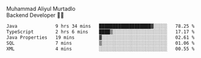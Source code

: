 Muhammad Aliyul Murtadlo
<br>
Backend Developer 👨‍💻
<br>
<!--START_SECTION:waka-->

```txt
Java              9 hrs 34 mins   ███████████████████▓░░░░░   78.25 %
TypeScript        2 hrs 6 mins    ████▒░░░░░░░░░░░░░░░░░░░░   17.17 %
Java Properties   19 mins         ▓░░░░░░░░░░░░░░░░░░░░░░░░   02.61 %
SQL               7 mins          ▒░░░░░░░░░░░░░░░░░░░░░░░░   01.06 %
XML               4 mins          ░░░░░░░░░░░░░░░░░░░░░░░░░   00.55 %
```

<!--END_SECTION:waka-->
